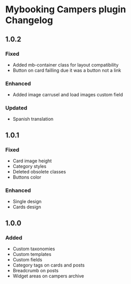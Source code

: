 # Mybooking Campers plugin Changelog

## 1.0.2

### Fixed
- Added mb-container class for layout compatibility
- Button on card failling due it was a button not a link

### Enhanced
- Added image carrusel and load images custom field

### Updated
- Spanish translation

## 1.0.1

### Fixed
- Card image height
- Category styles
- Deleted obsolete classes
- Buttons color

### Enhanced
- Single design
- Cards design

## 1.0.0

### Added
- Custom taxonomies
- Custom templates
- Custom fields
- Category tags on cards and posts
- Breadcrumb on posts
- Widget areas on campers archive
